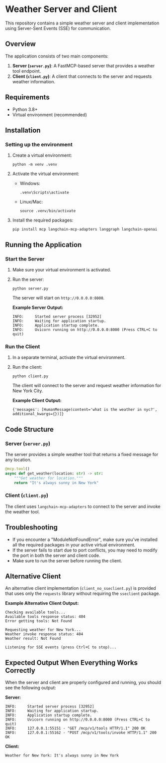 # Weather Server and Client

This repository contains a simple weather server and client implementation using Server-Sent Events (SSE) for communication.

## Overview

The application consists of two main components:

1. **Server (`server.py`)**: A FastMCP-based server that provides a weather tool endpoint.
2. **Client (`client.py`)**: A client that connects to the server and requests weather information.

## Requirements

- Python 3.8+
- Virtual environment (recommended)

## Installation

### Setting up the environment

1. Create a virtual environment:
   ```
   python -m venv .venv
   ```

2. Activate the virtual environment:
   - Windows:
     ```
     .venv\Scripts\activate
     ```
   - Linux/Mac:
     ```
     source .venv/bin/activate
     ```

3. Install the required packages:
   ```
   pip install mcp langchain-mcp-adapters langgraph langchain-openai
   ```

## Running the Application

### Start the Server

1. Make sure your virtual environment is activated.
2. Run the server:
   ```
   python server.py
   ```
   The server will start on `http://0.0.0.0:8000`.

   **Example Server Output:**
   ```
   INFO:     Started server process [32952]
   INFO:     Waiting for application startup.
   INFO:     Application startup complete.
   INFO:     Uvicorn running on http://0.0.0.0:8000 (Press CTRL+C to quit)
   ```

### Run the Client

1. In a separate terminal, activate the virtual environment.
2. Run the client:
   ```
   python client.py
   ```
   The client will connect to the server and request weather information for New York City.

   **Example Client Output:**
   ```
   {'messages': [HumanMessage(content='what is the weather in nyc?', additional_kwargs={})]}
   ```

## Code Structure

### Server (`server.py`)

The server provides a simple weather tool that returns a fixed message for any location.

```python
@mcp.tool()
async def get_weather(location: str) -> str:
    """Get weather for location."""
    return "It's always sunny in New York"
```

### Client (`client.py`)

The client uses `langchain-mcp-adapters` to connect to the server and invoke the weather tool.

## Troubleshooting

- If you encounter a "ModuleNotFoundError", make sure you've installed all the required packages in your active virtual environment.
- If the server fails to start due to port conflicts, you may need to modify the port in both the server and client code.
- Make sure to run the server before running the client.

## Alternative Client

An alternative client implementation (`client_no_sseclient.py`) is provided that uses only the `requests` library without requiring the `sseclient` package.

**Example Alternative Client Output:**
```
Checking available tools...
Available tools response status: 404
Error getting tools: Not Found

Requesting weather for New York...
Weather invoke response status: 404
Weather result: Not Found

Listening for SSE events (press Ctrl+C to stop)...
```

## Expected Output When Everything Works Correctly

When the server and client are properly configured and running, you should see the following output:

**Server:**
```
INFO:     Started server process [32952]
INFO:     Waiting for application startup.
INFO:     Application startup complete.
INFO:     Uvicorn running on http://0.0.0.0:8000 (Press CTRL+C to quit)
INFO:     127.0.0.1:55151 - "GET /mcp/v1/tools HTTP/1.1" 200 OK
INFO:     127.0.0.1:55162 - "POST /mcp/v1/tools/invoke HTTP/1.1" 200 OK
```

**Client:**
```
Weather for New York: It's always sunny in New York
```
